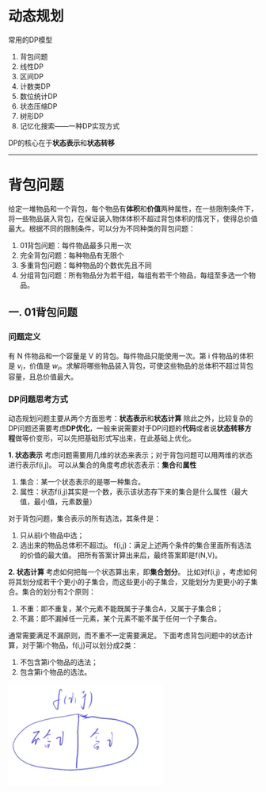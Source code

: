 # 动态规划
常用的DP模型
   1. 背包问题
   2. 线性DP
   3. 区间DP
   4. 计数类DP
   5. 数位统计DP
   6. 状态压缩DP
   7. 树形DP
   8. 记忆化搜索——一种DP实现方式

DP的核心在于**状态表示**和**状态转移**



---
# 背包问题
给定一堆物品和一个背包，每个物品有**体积**和**价值**两种属性，在一些限制条件下，将一些物品装入背包，在保证装入物体体积不超过背包体积的情况下，使得总价值最大。根据不同的限制条件，可以分为不同种类的背包问题：
1. 01背包问题：每件物品最多只用一次
2. 完全背包问题：每种物品有无限个
3. 多重背包问题：每种物品的个数优先且不同
4. 分组背包问题：所有物品分为若干组，每组有若干个物品，每组至多选一个物品。

## 一. 01背包问题
### 问题定义
有 N 件物品和一个容量是 V 的背包。每件物品只能使用一次。第 i 件物品的体积是 $v_i$，价值是 $w_i$。求解将哪些物品装入背包，可使这些物品的总体积不超过背包容量，且总价值最大。

### DP问题思考方式
动态规划问题主要从两个方面思考：**状态表示**和**状态计算**
除此之外，比较复杂的DP问题还需要考虑**DP优化**，一般来说需要对于DP问题的**代码**或者说**状态转移方程**做等价变形，可以先把基础形式写出来，在此基础上优化。

**1. 状态表示**
考虑问题需要用几维的状态来表示；对于背包问题可以用两维的状态进行表示f(i,j)。
可以从集合的角度考虑状态表示：**集合**和**属性**
1. 集合：某一个状态表示的是哪一种集合。
2. 属性：状态f(i,j)其实是一个数，表示该状态存下来的集合是什么属性（最大值，最小值，元素数量）

对于背包问题，集合表示的所有选法，其条件是：
1. 只从前i个物品中选；
2. 选出来的物品总体积不超过j。
f(i,j)：满足上述两个条件的集合里面所有选法的价值的最大值。
把所有答案计算出来后，最终答案即是f(N,V)。

**2. 状态计算**
考虑如何把每一个状态算出来，即**集合划分**。
比如对f(i,j) ，考虑如何将其划分成若干个更小的子集合，而这些更小的子集合，又能划分为更更小的子集合。集合的划分有2个原则：
1. 不重：即不重复，某个元素不能既属于子集合A，又属于子集合B；
2. 不漏：即不漏掉任一元素，某个元素不能不属于任何一个子集合。

通常需要满足不漏原则，而不重不一定需要满足。
下面考虑背包问题中的状态计算，对于第i个物品，f(i,j)可以划分成2类：
1. 不包含第i个物品的选法；
2. 包含第i个物品的选法。

<img src="picture\picture1.png" alt="图片无法加载时显示的文字" align=center />



